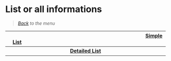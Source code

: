 # List or all informations


> *[Back](../games.md) to the menu*

| <img width="430" height="1">[Simple List](x360_list.md)<img width="430" height="1"> | 
| :---: |
| <img width="430" height="1">**[Detailed List](x360_info_games.md)**<img width="430" height="1"> |
